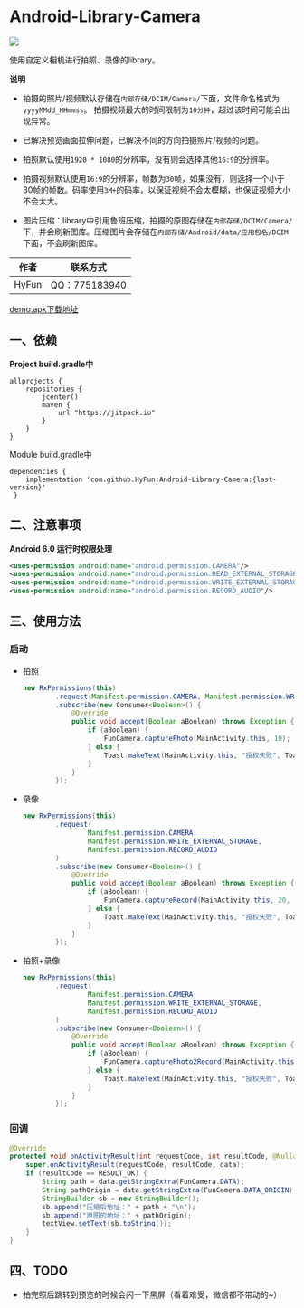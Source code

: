 # Android-Library-Camera

![](/screenshot/demo.gif)

使用自定义相机进行拍照、录像的library。

**说明**

- 拍摄的照片/视频默认存储在`内部存储/DCIM/Camera/`下面，文件命名格式为`yyyyMMdd_HHmmss`。
拍摄视频最大的时间限制为`10分钟`，超过该时间可能会出现异常。

- 已解决预览画面拉伸问题，已解决不同的方向拍摄照片/视频的问题。

- 拍照默认使用`1920 * 1080`的分辨率，没有则会选择其他`16:9`的分辨率。

- 拍摄视频默认使用`16:9`的分辨率，帧数为`30`帧，如果没有，则选择一个小于30帧的帧数。码率使用`3M+`的码率，以保证视频不会太模糊，也保证视频大小不会太大。

- 图片压缩：library中引用鲁班压缩，拍摄的原图存储在`内部存储/DCIM/Camera/`下，并会刷新图库。压缩图片会存储在`内部存储/Android/data/应用包名/DCIM`下面，不会刷新图库。



| 作者 | 联系方式 |
| -- | -- |
| HyFun | QQ：775183940 |

[demo.apk下载地址](app/debug/app-debug.apk)

## 一、依赖

**Project build.gradle中**

```
allprojects {
    repositories {
        jcenter()
        maven {
            url "https://jitpack.io"
        }
    }
}
```

Module build.gradle中

```
dependencies {
    implementation 'com.github.HyFun:Android-Library-Camera:{last-version}'
 }
```


## 二、注意事项

**Android 6.0 运行时权限处理**

```xml
<uses-permission android:name="android.permission.CAMERA"/>
<uses-permission android:name="android.permission.READ_EXTERNAL_STORAGE"/>
<uses-permission android:name="android.permission.WRITE_EXTERNAL_STORAGE"/>
<uses-permission android:name="android.permission.RECORD_AUDIO"/>
```

## 三、使用方法

### 启动

- 拍照
    ```java
    new RxPermissions(this)
            .request(Manifest.permission.CAMERA, Manifest.permission.WRITE_EXTERNAL_STORAGE)
            .subscribe(new Consumer<Boolean>() {
                @Override
                public void accept(Boolean aBoolean) throws Exception {
                    if (aBoolean) {
                        FunCamera.capturePhoto(MainActivity.this, 10);
                    } else {
                        Toast.makeText(MainActivity.this, "授权失败", Toast.LENGTH_SHORT).show();
                    }
                }
            });
    ```


- 录像
    ```java
    new RxPermissions(this)
            .request(
                    Manifest.permission.CAMERA,
                    Manifest.permission.WRITE_EXTERNAL_STORAGE,
                    Manifest.permission.RECORD_AUDIO
            )
            .subscribe(new Consumer<Boolean>() {
                @Override
                public void accept(Boolean aBoolean) throws Exception {
                    if (aBoolean) {
                        FunCamera.captureRecord(MainActivity.this, 20, 10000);
                    } else {
                        Toast.makeText(MainActivity.this, "授权失败", Toast.LENGTH_SHORT).show();
                    }
                }
            });
    ```

- 拍照+录像

    ```java
    new RxPermissions(this)
            .request(
                    Manifest.permission.CAMERA,
                    Manifest.permission.WRITE_EXTERNAL_STORAGE,
                    Manifest.permission.RECORD_AUDIO
            )
            .subscribe(new Consumer<Boolean>() {
                @Override
                public void accept(Boolean aBoolean) throws Exception {
                    if (aBoolean) {
                        FunCamera.capturePhoto2Record(MainActivity.this, 30, 10000);
                    } else {
                        Toast.makeText(MainActivity.this, "授权失败", Toast.LENGTH_SHORT).show();
                    }
                }
            });
    ```

### 回调

```java
@Override
protected void onActivityResult(int requestCode, int resultCode, @Nullable Intent data) {
    super.onActivityResult(requestCode, resultCode, data);
    if (resultCode == RESULT_OK) {
        String path = data.getStringExtra(FunCamera.DATA);
        String pathOrigin = data.getStringExtra(FunCamera.DATA_ORIGIN);
        StringBuilder sb = new StringBuilder();
        sb.append("压缩后地址：" + path + "\n");
        sb.append("原图的地址：" + pathOrigin);
        textView.setText(sb.toString());
    }
}
```


## 四、TODO

- 拍完照后跳转到预览的时候会闪一下黑屏（看着难受，微信都不带动的~）


